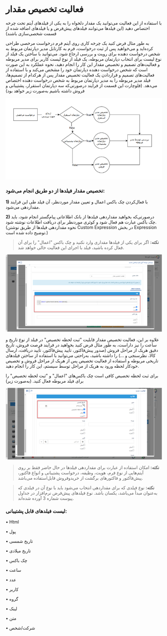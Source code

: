 # فعالیت تخصیص مقدار 

با استفاده از این فعالیت می‌توانید یک مقدار دلخواه را به یکی از فیلدهای آیتم تحت چرخه اختصاص دهید (این فیلدها می‌توانند فیلدهای پیش‌فرض و یا فیلدهای اضافه شده از قسمت شخصی‌سازی باشند) 

به طور مثال فرض کنید یک چرخه کاری روی آیتم فرم درخواست مرخصی طراحی کرده‌اید و می‌خواهید پس از ثبت درخواست، فرم به کارتابل مدیر دپارتمان مربوط به شخص درخواست دهنده برای رویت و بررسی ارجاع شود. می‌توانید با ساختن یک فیلد از نوع لیست برای انتخاب دپارتمان مربوطه، یک فیلد از نوع لیست کاربر برای مدیر مربوطه و فعالیت‌های تصمیم و تخصیص مقدار این کار را انجام دهید، نحوه عملکرد به این صورت است که شخص درخواست دهنده دپارتمان خود را مشخص می‌کند و با استفاده از فعالیت‌های تصمیم و قراردادن یک فعالیت تخصیص مقدار پس از هرکدام از تصمیم‌ها، فیلد مدیر مربوطه را به مدیر دپارتمان مربوط به شخص درخواست دهنده اختصاص می‌دهد. (فلوچارت این قسمت از فرایند درصورتی‌که سه دپارتمان استقرار، پشتیبانی و فروش داشته باشیم به‌صورت زیر خواهد بود) 
 
 ![](Setavalue1.png)

### تخصیص مقدار فیلدها از دو طریق انجام می‌شود:

**1)**    با فعال‌کردن چک باکس اعمال و تعیین مقدار موردنظر، آن فیلد طی این فرایند مقداردهی می‌شود.

**2)**    درصورتی‌که بخواهید مقداردهی فیلدها از بانک اطلاعاتی پیام‌گستر انجام شود، باید چک باکس عبارت هم فعال شود و کوئری موردنظر برای دریافت اطلاعات نوشته شود.(نحوه مقداردهی فیلدها از طریق نوشتن Custom Expression در بخش Expression توضیح داده شده است.)

> **نکته:** اگر برای یکی از فیلدها مقداری وارد نکنید و چک باکس "اعمال" را برای آن فعال کرده باشید، فیلد با اجرای این فعالیت خالی خواهد شد.

![](allocate1.png)


علاوه بر این، فعالیت تخصیص مقدار قابلیت "ثبت لحظه تخصیص" در فیلد از نوع تاریخ و ساعت را نیز داراست، به طور مثال فرض کنید بخواهید در فرایند فرصت فروش، تاریخ دقیق هریک از مراحل فروش (صدور پیش‌فاکتور، تأیید پیش‌فاکتور، تأیید دریافت، ارسال کالا، نظرسنجی و ...) را داشته باشید، به‌راحتی می‌توانید با استفاده از ساختن فیلدهای تاریخی مربوطه و استفاده از فعالیت تخصیص پس از هریک از مراحل فروش و تخصیص خودکار لحظه ورود به هریک از مراحل توسط سیستم، این کار را انجام دهید.

برای ثبت لحظه تخصیص کافی است چک باکس‌های "اعمال" و "ثبت لحظه تخصیص" را برای فیلد مربوطه فعال کنید. (به‌صورت زیر) 

![](allocate3.png)


> **نکته:** امکان استفاده از عبارت برای مقداردهی فیلدها در حال حاضر فقط بر روی آیتم‌هایی از نوع فرم، هویت، وظیفه، درخواست پشتیبانی و انواع فاکتور، پیش‌فاکتور و فاکتورهای برگشت از خریدوفروش قابل‌استفاده می‌باشد.

> **نکته:** نوع فیلدی که برای مقداردهی انتخاب می‌شود باید با نوع آن در فیلدی که به‌عنوان مبدأ می‌باشد، یکسان باشد. نوع فیلدهای پیش‌فرض نرم‌افزار در جداول پیوست شماره 3 آورده شده‌اند.

### لیست فیلدهای قابل پشتیبانی:

•   Html

•	پول

•	تاریخ شمسی

•	تاریخ میلادی

•	چک باکس

•	ساعت 

•	عدد

•	کاربر

•	گروه

•	لینک

•	متن 

•	شرکت/شخص
